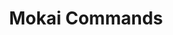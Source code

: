 ---
created: '2025-09-16T15:05:15.643470'
modified: '2025-09-17T15:35:16.614321'
ship_factor: 5
subtype: shortcuts
tags: []
title: Mokai Commands
type: general
version: 1
---